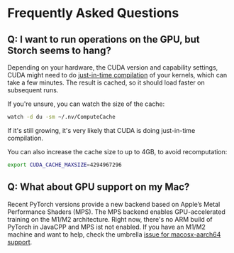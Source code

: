 # Frequently Asked Questions

## Q: I want to run operations on the GPU, but Storch seems to hang?

Depending on your hardware, the CUDA version and capability settings, CUDA might need to do [just-in-time compilation](
https://docs.nvidia.com/cuda/cuda-c-programming-guide/index.html#just-in-time-compilation) of your kernels, which
can take a few minutes. The result is cached, so it should load faster on subsequent runs.

If you're unsure, you can watch the size of the cache:

```bash
watch -d du -sm ~/.nv/ComputeCache
```
If it's still growing, it's very likely that CUDA is doing just-in-time compilation.

You can also increase the cache size to up to 4GB, to avoid recomputation:

```bash
export CUDA_CACHE_MAXSIZE=4294967296
```


## Q: What about GPU support on my Mac?

Recent PyTorch versions provide a new backend based on Apple’s Metal Performance Shaders (MPS).
The MPS backend enables GPU-accelerated training on the M1/M2 architecture.
Right now, there's no ARM build of PyTorch in JavaCPP and MPS ist not enabled.
If you have an M1/M2 machine and want to help, check the umbrella [issue for macosx-aarch64 support](https://github.com/bytedeco/javacpp-presets/issues/1069).